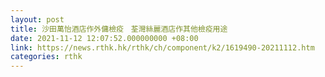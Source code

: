 ```yaml
---
layout: post
title: 沙田萬怡酒店作外傭檢疫　荃灣絲麗酒店作其他檢疫用途
date: 2021-11-12 12:07:52.000000000 +08:00
link: https://news.rthk.hk/rthk/ch/component/k2/1619490-20211112.htm
categories: rthk
---
```



